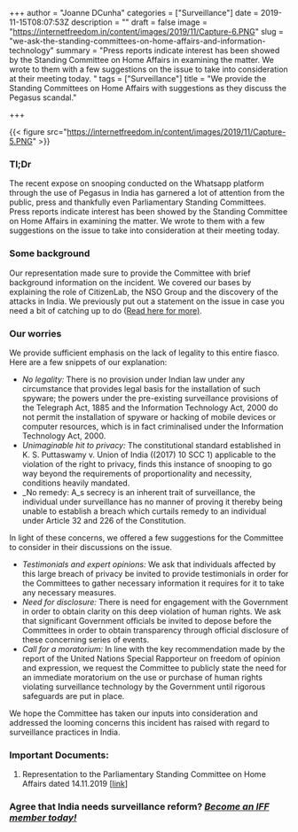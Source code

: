 +++
author = "Joanne DCunha"
categories = ["Surveillance"]
date = 2019-11-15T08:07:53Z
description = ""
draft = false
image = "https://internetfreedom.in/content/images/2019/11/Capture-6.PNG"
slug = "we-ask-the-standing-committees-on-home-affairs-and-information-technology"
summary = "Press reports indicate interest has been showed by the Standing Committee on Home Affairs in examining the matter. We wrote to them with a few suggestions on the issue to take into consideration at their meeting today. "
tags = ["Surveillance"]
title = "We provide the Standing Committees on Home Affairs with suggestions as they discuss the Pegasus scandal."

+++


{{< figure src="https://internetfreedom.in/content/images/2019/11/Capture-5.PNG" >}}

### Tl;Dr

The recent expose on snooping conducted on the Whatsapp platform through the use of Pegasus in India has garnered a lot of attention from the public, press and thankfully even Parliamentary Standing Committees. Press reports indicate interest has been showed by the Standing Committee on Home Affairs in examining the matter. We wrote to them with a few suggestions on the issue to take into consideration at their meeting today.

### Some background

Our representation made sure to provide the Committee with brief background information on the incident. We covered our bases by explaining the role of CitizenLab, the NSO Group and the discovery of the attacks in India. We previously put out a statement on the issue in case you need a bit of catching up to do ([Read here for more)](https://internetfreedom.in/statement-scary-disclosures-on-use-of-nso-spyware-in-india-signal-a-need-for-urgent-remedy/).

### Our worries

We provide sufficient emphasis on the lack of legality to this entire fiasco. Here are a few snippets of our explanation:

* _No legality:_ There is no provision under Indian law under any circumstance that provides legal basis for the installation of such spyware; the powers under the pre-existing surveillance provisions of the Telegraph Act, 1885 and the Information Technology Act, 2000 do not permit the installation of spyware or hacking of mobile devices or computer resources, which is in fact criminalised under the Information Technology Act, 2000.
* _Unimaginable hit to privacy:_ The constitutional standard established in K. S. Puttaswamy v. Union of India ((2017) 10 SCC 1) applicable to the violation of the right to privacy, finds this instance of snooping to go way beyond the requirements of proportionality and necessity, conditions heavily mandated.
* _No remedy: A_s secrecy is an inherent trait of surveillance, the individual under surveillance has no manner of proving it thereby being unable to establish a breach which curtails remedy to an individual under Article 32 and 226 of the Constitution.

In light of these concerns, we offered a few suggestions for the Committee to consider in their discussions on the issue.

* _Testimonials and expert opinions:_ We ask that individuals affected by this large breach of privacy be invited to provide testimonials in order for the Committees to gather necessary information it requires for it to take any necessary measures.
* _Need for disclosure:_ There is need for engagement with the Government in order to obtain clarity on this deep violation of human rights. We ask that significant Government officials be invited to depose before the Committees in order to obtain transparency through official disclosure of these concerning series of events.
* _Call for a moratorium:_ In line with the key recommendation made by the report of the United Nations Special Rapporteur on freedom of opinion and expression, we request the Committee to publicly state the need for an immediate moratorium on the use or purchase of human rights violating surveillance technology by the Government until rigorous safeguards are put in place.

We hope the Committee has taken our inputs into consideration and addressed the looming concerns this incident has raised with regard to surveillance practices in India.

### Important Documents:

1. Representation to the Parliamentary Standing Committee on Home Affairs dated 14.11.2019 [[link](https://drive.google.com/file/d/1XNkXAVhU6FpnwqoVfywMj_DbCM3m-Ecb/view?usp=sharing)]

### Agree that India needs surveillance reform? [_Become an IFF member today!_](https://internetfreedom.in/donate/)

